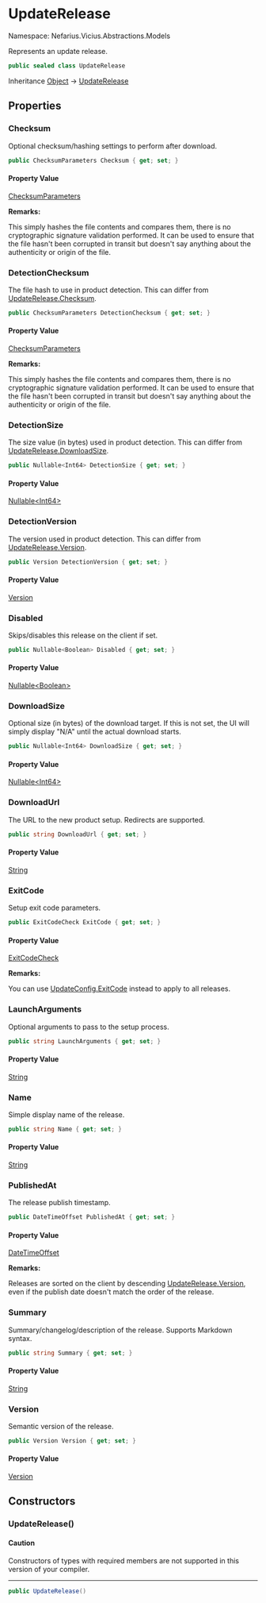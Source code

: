 # UpdateRelease

Namespace: Nefarius.Vicius.Abstractions.Models

Represents an update release.

```csharp
public sealed class UpdateRelease
```

Inheritance [Object](https://docs.microsoft.com/en-us/dotnet/api/system.object) → [UpdateRelease](./nefarius.vicius.abstractions.models.updaterelease.md)

## Properties

### <a id="properties-checksum"/>**Checksum**

Optional checksum/hashing settings to perform after download.

```csharp
public ChecksumParameters Checksum { get; set; }
```

#### Property Value

[ChecksumParameters](./nefarius.vicius.abstractions.models.checksumparameters.md)<br>

**Remarks:**

This simply hashes the file contents and compares them, there is no cryptographic signature validation
 performed. It can be used to ensure that the file hasn't been corrupted in transit but doesn't say anything about
 the authenticity or origin of the file.

### <a id="properties-detectionchecksum"/>**DetectionChecksum**

The file hash to use in product detection. This can differ from [UpdateRelease.Checksum](./nefarius.vicius.abstractions.models.updaterelease.md#checksum).

```csharp
public ChecksumParameters DetectionChecksum { get; set; }
```

#### Property Value

[ChecksumParameters](./nefarius.vicius.abstractions.models.checksumparameters.md)<br>

**Remarks:**

This simply hashes the file contents and compares them, there is no cryptographic signature validation
 performed. It can be used to ensure that the file hasn't been corrupted in transit but doesn't say anything about
 the authenticity or origin of the file.

### <a id="properties-detectionsize"/>**DetectionSize**

The size value (in bytes) used in product detection. This can differ from [UpdateRelease.DownloadSize](./nefarius.vicius.abstractions.models.updaterelease.md#downloadsize).

```csharp
public Nullable<Int64> DetectionSize { get; set; }
```

#### Property Value

[Nullable&lt;Int64&gt;](https://docs.microsoft.com/en-us/dotnet/api/system.nullable-1)<br>

### <a id="properties-detectionversion"/>**DetectionVersion**

The version used in product detection. This can differ from [UpdateRelease.Version](./nefarius.vicius.abstractions.models.updaterelease.md#version).

```csharp
public Version DetectionVersion { get; set; }
```

#### Property Value

[Version](https://docs.microsoft.com/en-us/dotnet/api/system.version)<br>

### <a id="properties-disabled"/>**Disabled**

Skips/disables this release on the client if set.

```csharp
public Nullable<Boolean> Disabled { get; set; }
```

#### Property Value

[Nullable&lt;Boolean&gt;](https://docs.microsoft.com/en-us/dotnet/api/system.nullable-1)<br>

### <a id="properties-downloadsize"/>**DownloadSize**

Optional size (in bytes) of the download target. If this is not set, the UI will simply display "N/A" until the
 actual download starts.

```csharp
public Nullable<Int64> DownloadSize { get; set; }
```

#### Property Value

[Nullable&lt;Int64&gt;](https://docs.microsoft.com/en-us/dotnet/api/system.nullable-1)<br>

### <a id="properties-downloadurl"/>**DownloadUrl**

The URL to the new product setup. Redirects are supported.

```csharp
public string DownloadUrl { get; set; }
```

#### Property Value

[String](https://docs.microsoft.com/en-us/dotnet/api/system.string)<br>

### <a id="properties-exitcode"/>**ExitCode**

Setup exit code parameters.

```csharp
public ExitCodeCheck ExitCode { get; set; }
```

#### Property Value

[ExitCodeCheck](./nefarius.vicius.abstractions.models.exitcodecheck.md)<br>

**Remarks:**

You can use [UpdateConfig.ExitCode](./nefarius.vicius.abstractions.models.updateconfig.md#exitcode) instead to apply to all releases.

### <a id="properties-launcharguments"/>**LaunchArguments**

Optional arguments to pass to the setup process.

```csharp
public string LaunchArguments { get; set; }
```

#### Property Value

[String](https://docs.microsoft.com/en-us/dotnet/api/system.string)<br>

### <a id="properties-name"/>**Name**

Simple display name of the release.

```csharp
public string Name { get; set; }
```

#### Property Value

[String](https://docs.microsoft.com/en-us/dotnet/api/system.string)<br>

### <a id="properties-publishedat"/>**PublishedAt**

The release publish timestamp.

```csharp
public DateTimeOffset PublishedAt { get; set; }
```

#### Property Value

[DateTimeOffset](https://docs.microsoft.com/en-us/dotnet/api/system.datetimeoffset)<br>

**Remarks:**

Releases are sorted on the client by descending [UpdateRelease.Version](./nefarius.vicius.abstractions.models.updaterelease.md#version), even if the publish date doesn't match the
 order of the release.

### <a id="properties-summary"/>**Summary**

Summary/changelog/description of the release. Supports Markdown syntax.

```csharp
public string Summary { get; set; }
```

#### Property Value

[String](https://docs.microsoft.com/en-us/dotnet/api/system.string)<br>

### <a id="properties-version"/>**Version**

Semantic version of the release.

```csharp
public Version Version { get; set; }
```

#### Property Value

[Version](https://docs.microsoft.com/en-us/dotnet/api/system.version)<br>

## Constructors

### <a id="constructors-.ctor"/>**UpdateRelease()**

#### Caution

Constructors of types with required members are not supported in this version of your compiler.

---

```csharp
public UpdateRelease()
```
